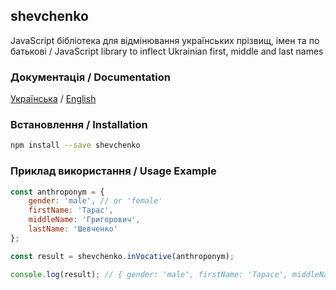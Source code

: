 ## shevchenko

JavaScript бібліотека для відмінювання українських прізвищ, імен та по батькові / JavaScript library to inflect Ukrainian first, middle and last names

### Документація / Documentation

[Українська](https://tooleks.github.io/shevchenko-js) / [English](https://tooleks.github.io/shevchenko-js/en.html)

### Встановлення / Installation

```bash
npm install --save shevchenko
```

### Приклад використання / Usage Example

```JavaScript
const anthroponym = {
    gender: 'male', // or 'female'
    firstName: 'Тарас',
    middleName: 'Григорович',
    lastName: 'Шевченко'
};

const result = shevchenko.inVocative(anthroponym);

console.log(result); // { gender: 'male', firstName: 'Тарасе', middleName: 'Григоровичу', lastName: 'Шевченку' }
```
